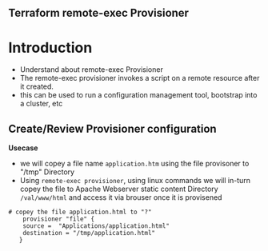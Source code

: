 ## Terraform remote-exec Provisioner
# Introduction
- Understand about remote-exec Provisioner
- The remote-exec provisioner invokes a script on a remote resource after it created.
- this can be used to run a configuration management tool, bootstrap into a cluster, etc

## Create/Review Provisioner configuration
**Usecase**
- we will copey a file name `application.htm` using the file provisoner to "/tmp" Directory
- Using `remote-exec provisioner`, using linux commands we will in-turn copey the file to Apache Webserver static content Directory `/val/www/html` and access it via brouser once it is provisened 

```t
# copey the file application.html to "?"
    provisioner "file" {
    source =  "Applications/application.html"
    destination = "/tmp/application.html" 
   }

```